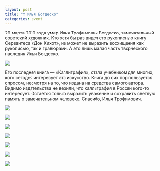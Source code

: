 ```yaml
---
layout: post
title: "† Илья Богдеско"
categories: event
---
```

29 марта 2010 года умер Илья Трофимович Богдеско, замечательный советский художник. Кто хотя бы раз видел его рукописную книгу Сервантеса «Дон Кихот», не может не выразить восхищения как рукописью, так и гравюрами. А это лишь малая часть творческого наследия Ильи Богдеско.

![](https://pics.livejournal.com/quillcraft/pic/0000weaw)

Его последняя книга — «Каллиграфия», стала учебником для многих, кого сегодня интересует это искусство. Книга до сих пор пользуется спросом, несмотря на то, что издана на средства самого автора. Видимо издательства не верили, что каллиграфия в России кого-то интересует. Остаётся только выразить уважение и сохранить светлую память о замечательном человеке. Спасибо, Илья Трофимович.

![](https://pics.livejournal.com/quillcraft/pic/000ttegx)

![](https://pics.livejournal.com/quillcraft/pic/000tggh1)

![](https://pics.livejournal.com/quillcraft/pic/000tkpw9)

![](https://pics.livejournal.com/quillcraft/pic/000tpcsa)

![](https://pics.livejournal.com/quillcraft/pic/000tqtx2)

![](https://pics.livejournal.com/quillcraft/pic/000trsfx)

![](https://pics.livejournal.com/quillcraft/pic/000ts1aq)